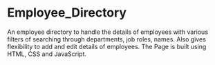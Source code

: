 # Employee_Directory
An employee directory to handle the details of employees with various filters of searching through departments, job roles, names. Also gives flexibility to add and edit details of employees.
The Page is built using HTML, CSS and JavaScript.
